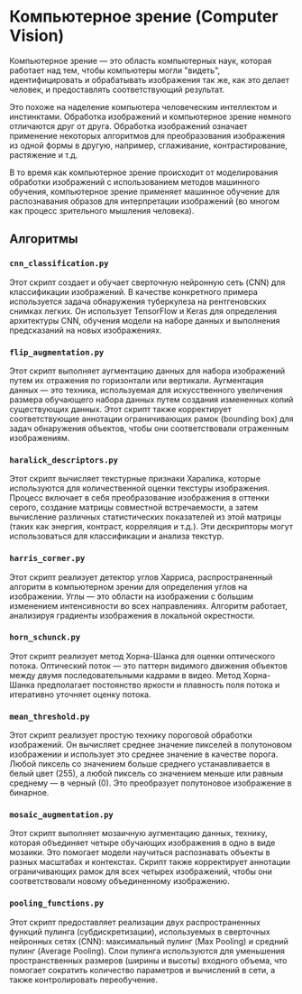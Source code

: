 # Компьютерное зрение (Computer Vision)

Компьютерное зрение — это область компьютерных наук, которая работает над тем, чтобы компьютеры могли "видеть", идентифицировать и обрабатывать изображения так же, как это делает человек, и предоставлять соответствующий результат.

Это похоже на наделение компьютера человеческим интеллектом и инстинктами. Обработка изображений и компьютерное зрение немного отличаются друг от друга. Обработка изображений означает применение некоторых алгоритмов для преобразования изображения из одной формы в другую, например, сглаживание, контрастирование, растяжение и т.д.

В то время как компьютерное зрение происходит от моделирования обработки изображений с использованием методов машинного обучения, компьютерное зрение применяет машинное обучение для распознавания образов для интерпретации изображений (во многом как процесс зрительного мышления человека).

## Алгоритмы

### `cnn_classification.py`
Этот скрипт создает и обучает сверточную нейронную сеть (CNN) для классификации изображений. В качестве конкретного примера используется задача обнаружения туберкулеза на рентгеновских снимках легких. Он использует TensorFlow и Keras для определения архитектуры CNN, обучения модели на наборе данных и выполнения предсказаний на новых изображениях.

### `flip_augmentation.py`
Этот скрипт выполняет аугментацию данных для набора изображений путем их отражения по горизонтали или вертикали. Аугментация данных — это техника, используемая для искусственного увеличения размера обучающего набора данных путем создания измененных копий существующих данных. Этот скрипт также корректирует соответствующие аннотации ограничивающих рамок (bounding box) для задач обнаружения объектов, чтобы они соответствовали отраженным изображениям.

### `haralick_descriptors.py`
Этот скрипт вычисляет текстурные признаки Харалика, которые используются для количественной оценки текстуры изображения. Процесс включает в себя преобразование изображения в оттенки серого, создание матрицы совместной встречаемости, а затем вычисление различных статистических показателей из этой матрицы (таких как энергия, контраст, корреляция и т.д.). Эти дескрипторы могут использоваться для классификации и анализа текстур.

### `harris_corner.py`
Этот скрипт реализует детектор углов Харриса, распространенный алгоритм в компьютерном зрении для определения углов на изображении. Углы — это области на изображении с большим изменением интенсивности во всех направлениях. Алгоритм работает, анализируя градиенты изображения в локальной окрестности.

### `horn_schunck.py`
Этот скрипт реализует метод Хорна-Шанка для оценки оптического потока. Оптический поток — это паттерн видимого движения объектов между двумя последовательными кадрами в видео. Метод Хорна-Шанка предполагает постоянство яркости и плавность поля потока и итеративно уточняет оценку потока.

### `mean_threshold.py`
Этот скрипт реализует простую технику пороговой обработки изображений. Он вычисляет среднее значение пикселей в полутоновом изображении и использует это среднее значение в качестве порога. Любой пиксель со значением больше среднего устанавливается в белый цвет (255), а любой пиксель со значением меньше или равным среднему — в черный (0). Это преобразует полутоновое изображение в бинарное.

### `mosaic_augmentation.py`
Этот скрипт выполняет мозаичную аугментацию данных, технику, которая объединяет четыре обучающих изображения в одно в виде мозаики. Это помогает модели научиться распознавать объекты в разных масштабах и контекстах. Скрипт также корректирует аннотации ограничивающих рамок для всех четырех изображений, чтобы они соответствовали новому объединенному изображению.

### `pooling_functions.py`
Этот скрипт предоставляет реализации двух распространенных функций пулинга (субдискретизации), используемых в сверточных нейронных сетях (CNN): максимальный пулинг (Max Pooling) и средний пулинг (Average Pooling). Слои пулинга используются для уменьшения пространственных размеров (ширины и высоты) входного объема, что помогает сократить количество параметров и вычислений в сети, а также контролировать переобучение.
